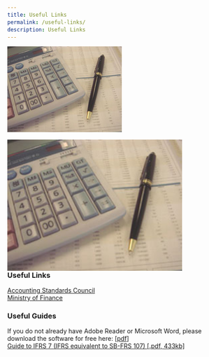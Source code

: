 ```yaml
---
title: Useful Links
permalink: /useful-links/
description: Useful Links
---
```

![img-fr](/images/Images/Default%20Source/Useful%20Links/img-fr.jpg) 

<img src="/images/Images/Default%20Source/Useful%20Links/img-fr.jpg" alt="img-fr" style="float:left;width:400px;padding-right:100px;">

### Useful Links
  
[Accounting Standards Council](http://www.asc.gov.sg/)  
[Ministry of Finance](http://www.mof.gov.sg/)  
  

### Useful Guides

If you do not already have Adobe Reader or Microsoft Word, please download the software for free here: \[[pdf](http://www.adobe.com/products/acrobat/readstep2.html)\]  
[Guide to IFRS 7 (IFRS equivalent to SB-FRS 107) [.pdf, 433kb]](/files/Docs/Default%20Source/Useful%20Links/ifrs7forcorporates.pdf)